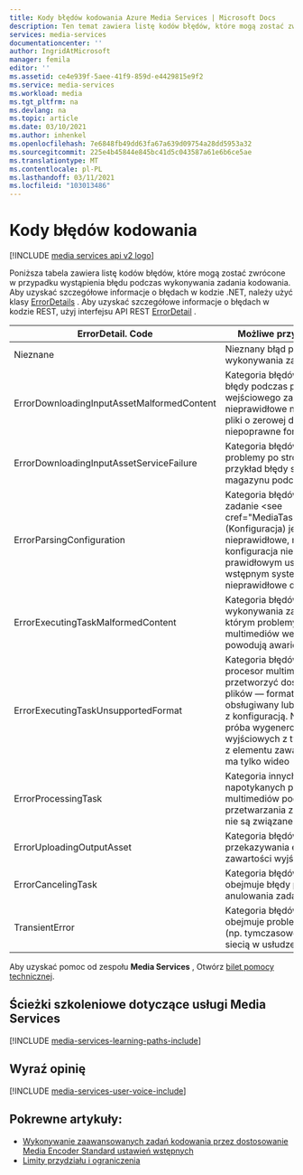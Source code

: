 ```yaml
---
title: Kody błędów kodowania Azure Media Services | Microsoft Docs
description: Ten temat zawiera listę kodów błędów, które mogą zostać zwrócone w przypadku wystąpienia błędu podczas wykonywania zadania kodowania.
services: media-services
documentationcenter: ''
author: IngridAtMicrosoft
manager: femila
editor: ''
ms.assetid: ce4e939f-5aee-41f9-859d-e4429815e9f2
ms.service: media-services
ms.workload: media
ms.tgt_pltfrm: na
ms.devlang: na
ms.topic: article
ms.date: 03/10/2021
ms.author: inhenkel
ms.openlocfilehash: 7e6848fb49dd63fa67a639d09754a28dd5953a32
ms.sourcegitcommit: 225e4b45844e845bc41d5c043587a61e6b6ce5ae
ms.translationtype: MT
ms.contentlocale: pl-PL
ms.lasthandoff: 03/11/2021
ms.locfileid: "103013486"
---
```

# <a name="encoding-error-codes"></a>Kody błędów kodowania

[!INCLUDE [media services api v2 logo](./includes/v2-hr.md)]

Poniższa tabela zawiera listę kodów błędów, które mogą zostać zwrócone w przypadku wystąpienia błędu podczas wykonywania zadania kodowania.  Aby uzyskać szczegółowe informacje o błędach w kodzie .NET, należy użyć klasy [ErrorDetails](/previous-versions/azure/jj126075(v=azure.100)) . Aby uzyskać szczegółowe informacje o błędach w kodzie REST, użyj interfejsu API REST [ErrorDetail](/rest/api/media/operations/errordetail) .

| ErrorDetail. Code | Możliwe przyczyny błędu |
| --- | --- |
| Nieznane |Nieznany błąd podczas wykonywania zadania |
| ErrorDownloadingInputAssetMalformedContent |Kategoria błędów obejmująca błędy podczas pobierania wejściowego zasobu, takie jak nieprawidłowe nazwy plików, pliki o zerowej długości, niepoprawne formaty itd. |
| ErrorDownloadingInputAssetServiceFailure |Kategoria błędów obejmująca problemy po stronie usługi — na przykład błędy sieci lub magazynu podczas pobierania. |
| ErrorParsingConfiguration |Kategoria błędów, w której zadanie \<see cref="MediaTask.PrivateData"/> (Konfiguracja) jest nieprawidłowe, na przykład konfiguracja nie jest prawidłowym ustawieniem wstępnym systemu lub zawiera nieprawidłowe dane XML. |
| ErrorExecutingTaskMalformedContent |Kategoria błędów podczas wykonywania zadania, w którym problemy w plikach multimediów wejściowych powodują awarię. |
| ErrorExecutingTaskUnsupportedFormat |Kategoria błędów, w których procesor multimediów nie może przetworzyć dostarczonych plików — format nośnika nie jest obsługiwany lub nie jest zgodny z konfiguracją. Na przykład próba wygenerowania danych wyjściowych z tylko dźwiękiem z elementu zawartości, który ma tylko wideo |
| ErrorProcessingTask |Kategoria innych błędów napotykanych przez procesor multimediów podczas przetwarzania zadania, które nie są związane z zawartością. |
| ErrorUploadingOutputAsset |Kategoria błędów podczas przekazywania elementu zawartości wyjściowej |
| ErrorCancelingTask |Kategoria błędów, która obejmuje błędy podczas próby anulowania zadania |
| TransientError |Kategoria błędów, która obejmuje problemy przejściowe (np. tymczasowe problemy z siecią w usłudze Azure Storage) |

Aby uzyskać pomoc od zespołu **Media Services** , Otwórz [bilet pomocy technicznej](https://portal.azure.com/#blade/Microsoft_Azure_Support/HelpAndSupportBlade).

## <a name="media-services-learning-paths"></a>Ścieżki szkoleniowe dotyczące usługi Media Services
[!INCLUDE [media-services-learning-paths-include](../../../includes/media-services-learning-paths-include.md)]

## <a name="provide-feedback"></a>Wyraź opinię
[!INCLUDE [media-services-user-voice-include](../../../includes/media-services-user-voice-include.md)]

## <a name="related-articles"></a>Pokrewne artykuły:
* [Wykonywanie zaawansowanych zadań kodowania przez dostosowanie Media Encoder Standard ustawień wstępnych](media-services-custom-mes-presets-with-dotnet.md)
* [Limity przydziału i ograniczenia](media-services-quotas-and-limitations.md)

<!--Reference links in article-->
[1]: https://azure.microsoft.com/pricing/details/media-services/
